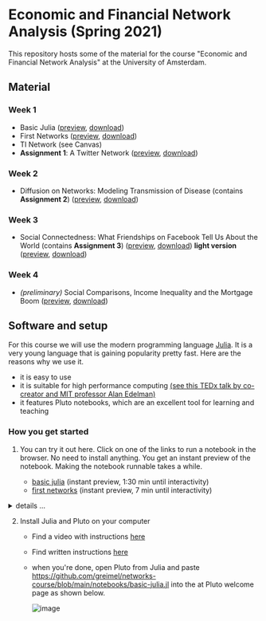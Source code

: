 # Economic and Financial Network Analysis (Spring 2021)

This repository hosts some of the material for the course "Economic and Financial Network Analysis" at the University of Amsterdam.

## Material

### Week 1
* Basic Julia ([preview](https://greimel.github.io/networks-course/notebooks/basic-julia.html), [download](https://greimel.github.io/networks-course/notebooks/basic-julia.jl))
* First Networks ([preview](https://greimel.github.io/networks-course/notebooks/first-networks.html), [download](https://greimel.github.io/networks-course/notebooks/first-networks.jl))
* TI Network (see Canvas)
* **Assignment 1**: A Twitter Network ([preview](https://greimel.github.io/networks-course/notebooks/assignment-twitter.html), [download](https://greimel.github.io/networks-course/notebooks/assignment-twitter.jl))

### Week 2
* Diffusion on Networks: Modeling Transmission of Disease (contains **Assignment 2**) ([preview](https://greimel.github.io/networks-course/notebooks/disease.html), [download](https://greimel.github.io/networks-course/notebooks/disease.jl))

### Week 3
*  Social Connectedness: What Friendships on Facebook Tell Us About the World  (contains **Assignment 3**) ([preview](https://greimel.github.io/networks-course/notebooks/facebook.html), [download](https://greimel.github.io/networks-course/notebooks/facebook.jl)) **light version** ([preview](https://greimel.github.io/networks-course/notebooks/facebook-light.html), [download](https://greimel.github.io/networks-course/notebooks/facebook-light.jl))

### Week 4
*  *(preliminary)* Social Comparisons, Income Inequality and the Mortgage Boom ([preview](https://greimel.github.io/networks-course/notebooks/comparisons.html), [download](https://greimel.github.io/networks-course/notebooks/comparisons.jl))

## Software and setup

For this course we will use the modern programming language [Julia](https://www.julialang.org). It is a very young language that is gaining popularity pretty fast. Here are the reasons why we use it.

* it is easy to use 
* it is suitable for high performance computing [(see this TEDx talk by co-creator and MIT professor Alan Edelman)](https://www.youtube.com/watch?v=qGW0GT1rCvs&list=PLP8iPy9hna6Q2Kr16aWPOKE0dz9OnsnIJ&index=6&t=0s)
* it features Pluto notebooks, which are an excellent tool for learning and teaching

### How you get started

1. You can try it out here. Click on one of the links to run a notebook in the browser. No need to install anything. You get an instant preview of the notebook. Making the notebook runnable takes a while.

    *  [basic julia](https://greimel.github.io/networks-course/notebooks/basic-julia.html) (instant preview, 1:30 min until interactivity)
    *  [first networks](https://greimel.github.io/networks-course/notebooks/basic-julia.html) (instant preview, 7 min until interactivity)
       
<details> <summary> details ...  </summary>

* **Step 1: Preview.** After clicking on the link above you will see a preview of the notebook. 
* **Step 2: Make it runnable.** If you want to make it runnable click on the `run on binder` button.

![image](https://user-images.githubusercontent.com/6280307/105686842-04c74280-5ef8-11eb-8b3b-6d38bc35152c.png)

* **Step 3: Wait.**
  - For about a minute you'll see this status. In the background a julia environment is set up for you in the cloud. 

    ![image](https://user-images.githubusercontent.com/6280307/105684936-d8aac200-5ef5-11eb-840d-3a00cf06bbd1.png)

  - Then, the code is executed in cloud. This includes installing and loading all packages that are used in the nodebook. While this happens you see these vertical progress bars next to each code cell.
 
    ![image](https://user-images.githubusercontent.com/6280307/105687502-d138e800-5ef8-11eb-85bf-b77161a01e9e.png)

* **Step 4: Edit the code.** Place your cursor in a code cell, edit it, and execute. See how all dependent cells automatically update.

    ![image](https://user-images.githubusercontent.com/6280307/105688456-e82c0a00-5ef9-11eb-8325-0d806e77739d.png)

</details>

2. Install Julia and Pluto on your computer

    * Find a video with instructions [here](https://www.youtube.com/watch?v=OOjKEgbt8AI)
    * Find written instructions [here](https://computationalthinking.mit.edu/Fall20/installation/)
    * when you're done, open Pluto from Julia and paste https://github.com/greimel/networks-course/blob/main/notebooks/basic-julia.jl into the at Pluto welcome page as shown below.
    
      ![image](https://user-images.githubusercontent.com/6280307/105691049-09dac080-5efd-11eb-964c-8b78b9b86bc7.png)
